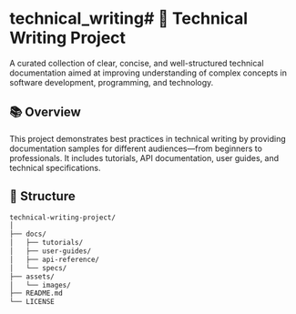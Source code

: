 # technical_writing# 📝 Technical Writing Project

A curated collection of clear, concise, and well-structured technical documentation aimed at improving understanding of complex concepts in software development, programming, and technology.

## 📚 Overview

This project demonstrates best practices in technical writing by providing documentation samples for different audiences—from beginners to professionals. It includes tutorials, API documentation, user guides, and technical specifications.

## 🧱 Structure

```txt
technical-writing-project/
│
├── docs/
│   ├── tutorials/
│   ├── user-guides/
│   ├── api-reference/
│   └── specs/
├── assets/
│   └── images/
├── README.md
└── LICENSE

